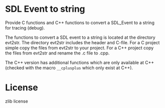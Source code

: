 # SDL Event to string

Provide C functions and C++ functions to convert a SDL\_Event to a string for tracing (debug).

The functions to convert a SDL event to a string is located at the directory evt2str.
The directory evt2str includes the header and C-file.
For a C project simple copy the files from evt2str to your project.
For a C++ project copy the files from evt2str and rename the .c file to .cpp.

The C++ version has additional functions which are only available at C++ (checked with
the macro `__cplusplus` which only exist at C++).

# License

zlib license


